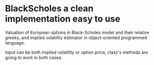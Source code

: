 # BlackScholes a clean implementation easy to use

Valuation of European options in Black-Scholes model and their relative greeks, and implied volatility estimator 
in object-oriented programmed language.

Input can be both implied volatility or option price, class's methods are going to work in both cases.

